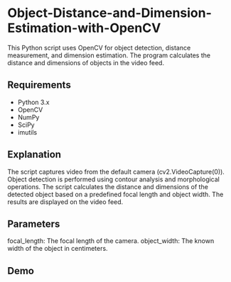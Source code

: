 # Object-Distance-and-Dimension-Estimation-with-OpenCV
This Python script uses OpenCV for object detection, distance measurement, and dimension estimation. The program calculates the distance and dimensions of objects in the video feed.

## Requirements
- Python 3.x
- OpenCV
- NumPy
- SciPy
- imutils

## Explanation
The script captures video from the default camera (cv2.VideoCapture(0)).
Object detection is performed using contour analysis and morphological operations.
The script calculates the distance and dimensions of the detected object based on a predefined focal length and object width.
The results are displayed on the video feed.

## Parameters
focal_length: The focal length of the camera.
object_width: The known width of the object in centimeters.

## Demo
